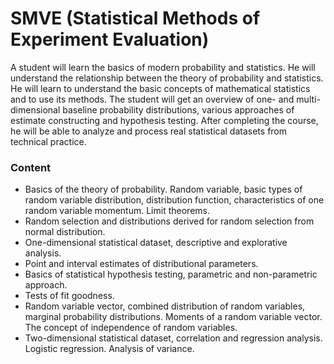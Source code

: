 # SMVE (Statistical Methods of Experiment Evaluation)
A student will learn the basics of modern probability and statistics. He will understand the relationship between the theory of probability and statistics. He will learn to understand the basic concepts of mathematical statistics and to use its methods. The student will get an overview of one- and multi-dimensional baseline probability distributions, various approaches of estimate constructing and hypothesis testing. After completing the course, he will be able to analyze and process real statistical datasets from technical practice.

### Content
* Basics of the theory of probability. Random variable, basic types of random variable distribution, distribution function, characteristics of one random variable momentum. Limit theorems.
* Random selection and distributions derived for random selection from normal distribution.
* One-dimensional statistical dataset, descriptive and explorative analysis.
* Point and interval estimates of distributional parameters.
* Basics of statistical hypothesis testing, parametric and non-parametric approach.
* Tests of fit goodness.
* Random variable vector, combined distribution of random variables, marginal probability distributions. Moments of a random variable vector. The concept of independence of random variables.
* Two-dimensional statistical dataset, correlation and regression analysis. Logistic regression.
Analysis of variance. 
